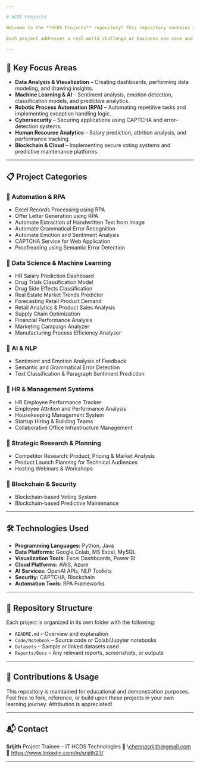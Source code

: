```yaml
---

# HCDS Projects

Welcome to the **HCDS Projects** repository! This repository contains a comprehensive collection of 31 diverse academic and internship-based projects developed as part of my work at **HCDS Technologies**. These projects demonstrate practical implementations across various domains such as **Artificial Intelligence, Machine Learning, RPA, Cybersecurity, Business Intelligence, Cloud Computing, and Blockchain**.

Each project addresses a real-world challenge or business use case and is designed to build both technical proficiency and problem-solving skills using cutting-edge tools and technologies.

---
```


## 🧠 Key Focus Areas

* **Data Analysis & Visualization** – Creating dashboards, performing data modeling, and drawing insights.
* **Machine Learning & AI** – Sentiment analysis, emotion detection, classification models, and predictive analytics.
* **Robotic Process Automation (RPA)** – Automating repetitive tasks and implementing exception handling logic.
* **Cybersecurity** – Securing applications using CAPTCHA and error-detection systems.
* **Human Resource Analytics** – Salary prediction, attrition analysis, and performance tracking.
* **Blockchain & Cloud** – Implementing secure voting systems and predictive maintenance platforms.

---

## 📋 Project Categories

### 🔹 Automation & RPA

* Excel Records Processing using RPA
* Offer Letter Generation using RPA
* Automate Extraction of Handwritten Text from Image
* Automate Grammatical Error Recognition
* Automate Emotion and Sentiment Analysis
* CAPTCHA Service for Web Application
* Proofreading using Semantic Error Detection

### 🔹 Data Science & Machine Learning

* HR Salary Prediction Dashboard
* Drug Trials Classification Model
* Drug Side Effects Classification
* Real Estate Market Trends Predictor
* Forecasting Retail Product Demand
* Retail Analytics & Product Sales Analysis
* Supply Chain Optimization
* Financial Performance Analysis
* Marketing Campaign Analyzer
* Manufacturing Process Efficiency Analyzer

### 🔹 AI & NLP

* Sentiment and Emotion Analysis of Feedback
* Semantic and Grammatical Error Detection
* Text Classification & Paragraph Sentiment Prediction

### 🔹 HR & Management Systems

* HR Employee Performance Tracker
* Employee Attrition and Performance Analysis
* Housekeeping Management System
* Startup Hiring & Building Teams
* Collaborative Office Infrastructure Management

### 🔹 Strategic Research & Planning

* Competitor Research: Product, Pricing & Market Analysis
* Product Launch Planning for Technical Audiences
* Hosting Webinars & Workshops

### 🔹 Blockchain & Security

* Blockchain-based Voting System
* Blockchain-based Predictive Maintenance

---

## 🛠️ Technologies Used

* **Programming Languages:** Python, Java
* **Data Platforms:** Google Colab, MS Excel, MySQL
* **Visualization Tools:** Excel Dashboards, Power BI
* **Cloud Platforms:** AWS, Azure
* **AI Services:** OpenAI APIs, NLP Toolkits
* **Security:** CAPTCHA, Blockchain
* **Automation Tools:** RPA Frameworks

---

## 📁 Repository Structure

Each project is organized in its own folder with the following:

* `README.md` – Overview and explanation
* `Code/Notebook` – Source code or Colab/Jupyter notebooks
* `Datasets` – Sample or linked datasets used
* `Reports/Docs` – Any relevant reports, screenshots, or outputs

---

## 🤝 Contributions & Usage

This repository is maintained for educational and demonstration purposes. Feel free to fork, reference, or build upon these projects in your own learning journey. Attribution is appreciated!

---

## 📬 Contact

**Srijith**
Project Trainee – IT
HCDS Technologies
📧 \chennasrijith@gmail.com
🔗 https://www.linkedin.com/in/srijith23/

---

